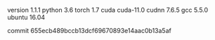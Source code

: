 version 1.1.1
python 3.6
torch 1.7
cuda cuda-11.0
cudnn 7.6.5
gcc 5.5.0
ubuntu 16.04

commit 655ecb489bccb13dcf69670893e14aac0b13a5af